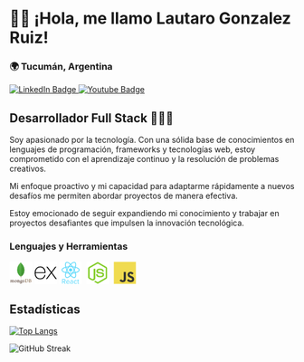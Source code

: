 <h1>👋🏻 ¡Hola, me llamo Lautaro Gonzalez Ruiz!</h1>
<h3>🌍 Tucumán, Argentina</h3>
   <a href="https://www.linkedin.com/in/lautagruiz/">
      <img src="https://img.shields.io/badge/LinkedIn-blue?style=for-the-badge&logo=linkedin&logoColor=white" alt="LinkedIn Badge"/>
  </a> 
  <a href="mailto:lautawork@gmail.com">
    <img src="https://img.shields.io/badge/gmail-red?style=for-the-badge&logo=gmail&logoColor=white" alt="Youtube Badge"/>
  </a>
  <h2>Desarrollador Full Stack 👨🏻‍💻</h2>
  <p>Soy apasionado por la tecnología. Con una sólida base de conocimientos en lenguajes de programación, frameworks y tecnologías web, estoy comprometido con el aprendizaje continuo y la resolución de problemas creativos. </p>
  <p>Mi enfoque proactivo y mi capacidad para adaptarme rápidamente a nuevos desafíos me permiten abordar proyectos de manera efectiva. </p>
  <p>Estoy emocionado de seguir expandiendo mi conocimiento y trabajar en proyectos desafiantes que impulsen la innovación tecnológica.</p>
  <h3>Lenguajes y Herramientas</h3> 
  <div>
      <img src="https://github.com/devicons/devicon/blob/master/icons/mongodb/mongodb-original-wordmark.svg" title="Git" **alt="Git" width="40" height="40"/>
     <img src="https://github.com/devicons/devicon/blob/master/icons/express/express-original.svg" title="Git" **alt="Git" width="40" height="40"/>
  <img src="https://github.com/devicons/devicon/blob/master/icons/react/react-original-wordmark.svg" title="React" alt="React" width="40" height="40"/>&nbsp;
  <img src="https://github.com/devicons/devicon/blob/master/icons/nodejs/nodejs-original.svg" title="NodeJS" alt="NodeJS" width="40" height="40"/>&nbsp;
  <img src="https://github.com/devicons/devicon/blob/master/icons/javascript/javascript-original.svg" title="JavaScript" alt="JavaScript" width="40" height="40"/>&nbsp;
   
</div>

<h2>Estadísticas</h2>

[![Top Langs](https://github-readme-stats.vercel.app/api/top-langs/?username=LautaroGruiz&layout=compact&theme=vision-friendly-dark)](https://github.com/LautaroGruiz/github-readme-stats)

![GitHub Streak](https://github-readme-streak-stats.herokuapp.com?user=LautaroGruiz&theme=dark)
